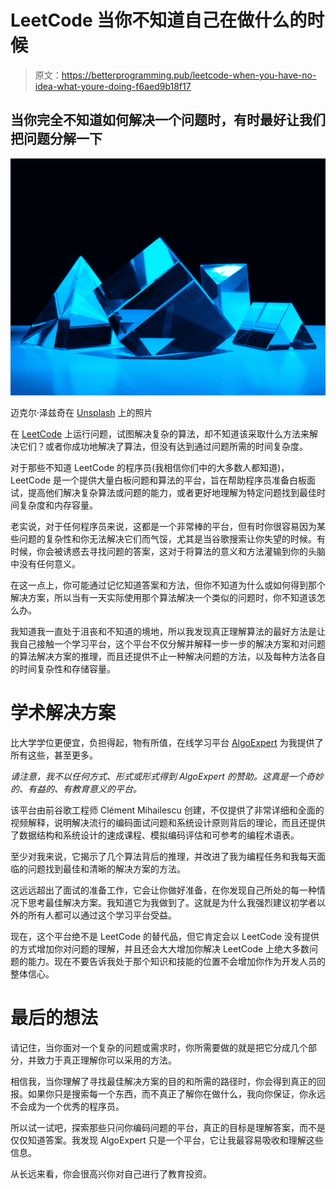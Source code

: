 # LeetCode 当你不知道自己在做什么的时候

> 原文：<https://betterprogramming.pub/leetcode-when-you-have-no-idea-what-youre-doing-f6aed9b18f17>

## 当你完全不知道如何解决一个问题时，有时最好让我们把问题分解一下

![](img/7c4024cdb110955894cc7801318f1fa4.png)

迈克尔·泽兹奇在 [Unsplash](https://unsplash.com/s/photos/programming?utm_source=unsplash&utm_medium=referral&utm_content=creditCopyText) 上的照片

在 [LeetCode](https://leetcode.com/) 上运行问题，试图解决复杂的算法，却不知道该采取什么方法来解决它们？或者你成功地解决了算法，但没有达到通过问题所需的时间复杂度。

对于那些不知道 LeetCode 的程序员(我相信你们中的大多数人都知道)，LeetCode 是一个提供大量白板问题和算法的平台，旨在帮助程序员准备白板面试，提高他们解决复杂算法或问题的能力，或者更好地理解为特定问题找到最佳时间复杂度和内存容量。

老实说，对于任何程序员来说，这都是一个非常棒的平台，但有时你很容易因为某些问题的复杂性和你无法解决它们而气馁，尤其是当谷歌搜索让你失望的时候。有时候，你会被诱惑去寻找问题的答案，这对于将算法的意义和方法灌输到你的头脑中没有任何意义。

在这一点上，你可能通过记忆知道答案和方法，但你不知道为什么或如何得到那个解决方案，所以当有一天实际使用那个算法解决一个类似的问题时，你不知道该怎么办。

我知道我一直处于沮丧和不知道的境地，所以我发现真正理解算法的最好方法是让我自己接触一个学习平台，这个平台不仅分解并解释一步一步的解决方案和对问题的算法解决方案的推理，而且还提供不止一种解决问题的方法，以及每种方法各自的时间复杂性和存储容量。

# 学术解决方案

比大学学位更便宜，负担得起，物有所值，在线学习平台 [AlgoExpert](https://www.algoexpert.io/product) 为我提供了所有这些，甚至更多。

*请注意，我不以任何方式、形式或形式得到 AlgoExpert 的赞助。这真是一个奇妙的、有益的、有教育意义的平台。*

该平台由前谷歌工程师 Clément Mihailescu 创建，不仅提供了非常详细和全面的视频解释，说明解决流行的编码面试问题和系统设计原则背后的理论，而且还提供了数据结构和系统设计的速成课程、模拟编码评估和可参考的编程术语表。

至少对我来说，它揭示了几个算法背后的推理，并改进了我为编程任务和我每天面临的问题找到最佳和清晰的解决方案的方法。

这远远超出了面试的准备工作，它会让你做好准备，在你发现自己所处的每一种情况下思考最佳解决方案。我知道它为我做到了。这就是为什么我强烈建议初学者以外的所有人都可以通过这个学习平台受益。

现在，这个平台绝不是 LeetCode 的替代品，但它肯定会以 LeetCode 没有提供的方式增加你对问题的理解，并且还会大大增加你解决 LeetCode 上绝大多数问题的能力。现在不要告诉我处于那个知识和技能的位置不会增加你作为开发人员的整体信心。

# 最后的想法

请记住，当你面对一个复杂的问题或需求时，你所需要做的就是把它分成几个部分，并致力于真正理解你可以采用的方法。

相信我，当你理解了寻找最佳解决方案的目的和所需的路径时，你会得到真正的回报。如果你只是搜索每一个东西，而不真正了解你在做什么，我向你保证，你永远不会成为一个优秀的程序员。

所以试一试吧，探索那些只问你编码问题的平台，真正的目标是理解答案，而不是仅仅知道答案。我发现 AlgoExpert 只是一个平台，它让我最容易吸收和理解这些信息。

从长远来看，你会很高兴你对自己进行了教育投资。